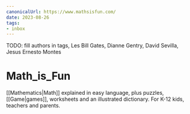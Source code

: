 ```yaml
---
canonicalUrl: https://www.mathsisfun.com/
date: 2023-08-26
tags:
- inbox
---
```


TODO: fill authors in tags, Les Bill Gates, Dianne Gentry, David Sevilla, Jesus Ernesto Montes

# Math_is_Fun

[[Mathematics|Math]] explained in easy language, plus puzzles, [[Game|games]],
worksheets and an illustrated dictionary. For K-12 kids, teachers and parents.